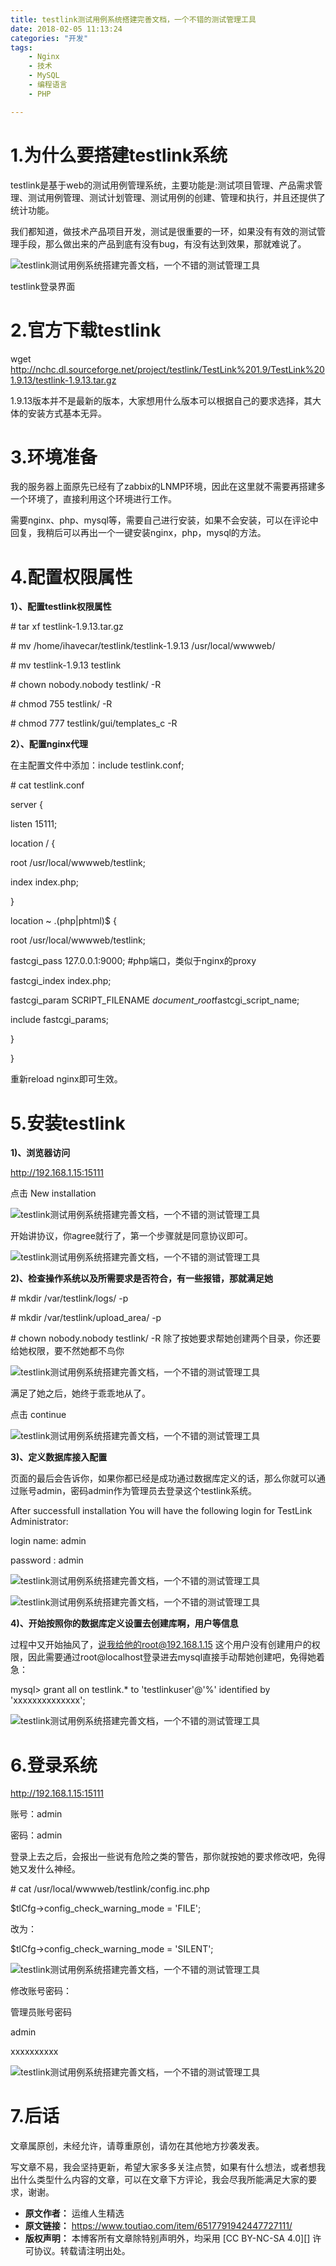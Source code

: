 ```yaml
---
title: testlink测试用例系统搭建完善文档，一个不错的测试管理工具
date: 2018-02-05 11:13:24
categories: "开发"
tags:
	- Nginx
	- 技术
	- MySQL
	- 编程语言
	- PHP

---
```


# **1.为什么要搭建testlink系统**  #

testlink是基于web的测试用例管理系统，主要功能是:测试项目管理、产品需求管理、测试用例管理、测试计划管理、测试用例的创建、管理和执行，并且还提供了统计功能。

我们都知道，做技术产品项目开发，测试是很重要的一环，如果没有有效的测试管理手段，那么做出来的产品到底有没有bug，有没有达到效果，那就难说了。


![testlink测试用例系统搭建完善文档，一个不错的测试管理工具][testlink]

testlink登录界面

# **2.官方下载testlink** #

wget http://nchc.dl.sourceforge.net/project/testlink/TestLink%201.9/TestLink%201.9.13/testlink-1.9.13.tar.gz

1.9.13版本并不是最新的版本，大家想用什么版本可以根据自己的要求选择，其大体的安装方式基本无异。

# **3.环境准备** #

我的服务器上面原先已经有了zabbix的LNMP环境，因此在这里就不需要再搭建多一个环境了，直接利用这个环境进行工作。

需要nginx、php、mysql等，需要自己进行安装，如果不会安装，可以在评论中回复，我稍后可以再出一个一键安装nginx，php，mysql的方法。

# **4.配置权限属性** #

**1）、配置testlink权限属性**

\# tar xf testlink-1.9.13.tar.gz

\# mv /home/ihavecar/testlink/testlink-1.9.13 /usr/local/wwwweb/

\# mv testlink-1.9.13 testlink

\# chown nobody.nobody testlink/ -R

\# chmod 755 testlink/ -R

\# chmod 777 testlink/gui/templates\_c -R

**2）、配置nginx代理**

在主配置文件中添加：include testlink.conf;

\# cat testlink.conf

server \{

listen 15111;

location / \{

root /usr/local/wwwweb/testlink;

index index.php;

\}

location ~ .(php|phtml)$ \{

root /usr/local/wwwweb/testlink;

fastcgi\_pass 127.0.0.1:9000; \#php端口，类似于nginx的proxy

fastcgi\_index index.php;

fastcgi\_param SCRIPT\_FILENAME $document\_root$fastcgi\_script\_name;

include fastcgi\_params;

\}

\}

重新reload nginx即可生效。

# **5.安装testlink** #

**1)、浏览器访问**

http://192.168.1.15:15111

点击 New installation

![testlink测试用例系统搭建完善文档，一个不错的测试管理工具][testlink 1]

开始讲协议，你agree就行了，第一个步骤就是同意协议即可。

![testlink测试用例系统搭建完善文档，一个不错的测试管理工具][testlink 2]

**2)、检查操作系统以及所需要求是否符合，有一些报错，那就满足她**

\# mkdir /var/testlink/logs/ -p

\# mkdir /var/testlink/upload\_area/ -p

\# chown nobody.nobody testlink/ -R 除了按她要求帮她创建两个目录，你还要给她权限，要不然她都不鸟你

![testlink测试用例系统搭建完善文档，一个不错的测试管理工具][testlink 3]

满足了她之后，她终于乖乖地从了。

点击 continue

![testlink测试用例系统搭建完善文档，一个不错的测试管理工具][testlink 4]

**3)、定义数据库接入配置**

页面的最后会告诉你，如果你都已经是成功通过数据库定义的话，那么你就可以通过账号admin，密码admin作为管理员去登录这个testlink系统。

After successfull installation You will have the following login for TestLink Administrator:

login name: admin

password : admin

![testlink测试用例系统搭建完善文档，一个不错的测试管理工具][testlink 5]

![testlink测试用例系统搭建完善文档，一个不错的测试管理工具][testlink 6]

**4)、开始按照你的数据库定义设置去创建库啊，用户等信息**

过程中又开始抽风了，说我给他的root@192.168.1.15 这个用户没有创建用户的权限，因此需要通过root@localhost登录进去mysql直接手动帮她创建吧，免得她着急：

mysql> grant all on testlink.\* to 'testlinkuser'@'%' identified by 'xxxxxxxxxxxxxx';

![testlink测试用例系统搭建完善文档，一个不错的测试管理工具][testlink 7]

# **6.登录系统** #

http://192.168.1.15:15111

账号：admin

密码：admin

登录上去之后，会报出一些说有危险之类的警告，那你就按她的要求修改吧，免得她又发什么神经。

\# cat /usr/local/wwwweb/testlink/config.inc.php

$tlCfg->config\_check\_warning\_mode = 'FILE';

改为：

$tlCfg->config\_check\_warning\_mode = 'SILENT';

![testlink测试用例系统搭建完善文档，一个不错的测试管理工具][testlink 8]

修改账号密码：

管理员账号密码

admin

xxxxxxxxxx

![testlink测试用例系统搭建完善文档，一个不错的测试管理工具][testlink 9]

# **7.后话** #

文章属原创，未经允许，请尊重原创，请勿在其他地方抄袭发表。

写文章不易，我会坚持更新，希望大家多多关注点赞，如果有什么想法，或者想我出什么类型什么内容的文章，可以在文章下方评论，我会尽我所能满足大家的要求，谢谢。


[testlink]: static/resources/crawler/3ENA-ZAZM-U3QA.jpg
[testlink 1]: static/resources/crawler/IYN7-BJAI-VUIZ.jpg
[testlink 2]: static/resources/crawler/6NJV-6VNR-EEEJ.jpg
[testlink 3]: static/resources/crawler/2EIB-Z2AR-YN7Z.jpg
[testlink 4]: static/resources/crawler/VVNM-EQI3-IARM.jpg
[testlink 5]: static/resources/crawler/EJYM-QMJN-BNAY.jpg
[testlink 6]: static/resources/crawler/ZYJ6-RVRM-3IYV.jpg
[testlink 7]: static/resources/crawler/VRVI-7NZB-EUYE.jpg
[testlink 8]: static/resources/crawler/MZYF-B3QF-UMUF.jpg
[testlink 9]: static/resources/crawler/VYNA-FFBY-J7FU.jpg
 *  **原文作者：** 运维人生精选
 *  **原文链接：** https://www.toutiao.com/item/6517791942447727111/
 *  **版权声明：** 本博客所有文章除特别声明外，均采用 [CC BY-NC-SA 4.0][] 许可协议。转载请注明出处。
